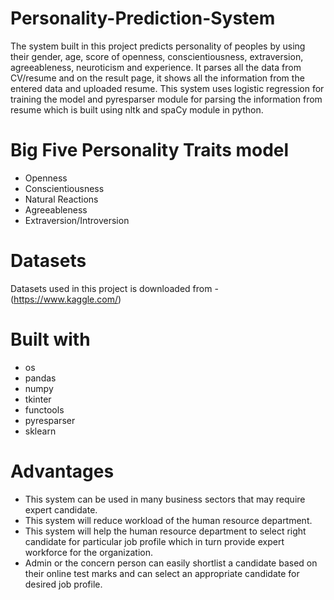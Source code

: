 # Personality-Prediction-System
The system built in this project predicts personality of peoples by using their gender, age, score of openness, conscientiousness, extraversion, agreeableness, neuroticism and experience. It parses all the data from CV/resume and on the result page, it shows all the information from the entered data and uploaded resume. This system uses logistic regression for training the model and pyresparser module for parsing the information from resume which is built using nltk and spaCy module in python.
# Big Five Personality Traits model
- Openness
- Conscientiousness
- Natural Reactions
- Agreeableness
- Extraversion/Introversion
# Datasets
Datasets used in this project is downloaded from - (https://www.kaggle.com/)
# Built with
- os
- pandas
- numpy
- tkinter
- functools
- pyresparser
- sklearn
# Advantages
- This system can be used in many business sectors that may require expert candidate.
- This system will reduce workload of the human resource department.
- This system will help the human resource department to select right candidate for particular job profile which in turn provide expert workforce for the organization.
- Admin or the concern person can easily shortlist a candidate based on their online test marks and can select an appropriate candidate for desired job profile.
